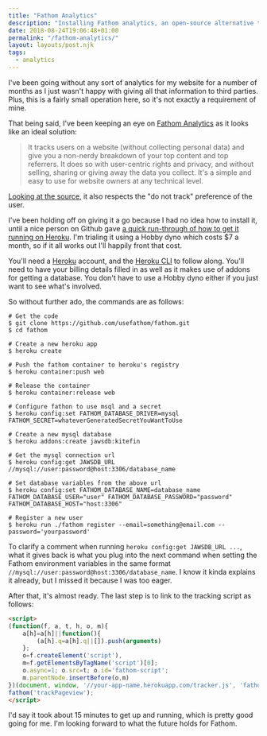 ```yaml
---
title: "Fathom Analytics"
description: "Installing Fathom analytics, an open-source alternative to traditional web analytics, on Heroku."
date: 2018-08-24T19:06:48+01:00
permalink: "/fathom-analytics/"
layout: layouts/post.njk
tags:
  - analytics
---
```


I've been going without any sort of analytics for my website for a number of months as I just wasn't happy with giving all that information to third parties. Plus, this is a fairly small operation here, so it's not exactly a requirement of mine.

That being said, I've been keeping an eye on [Fathom Analytics](https://usefathom.com/) as it looks like an ideal solution:

> It tracks users on a website (without collecting personal data) and give you a non-nerdy breakdown of your top content and top referrers. It does so with user-centric rights and privacy, and without selling, sharing or giving away the data you collect. It's a simple and easy to use for website owners at any technical level.

[Looking at the source](https://github.com/usefathom/fathom/blob/master/pkg/api/collect.go#L47), it also respects the "do not track" preference of the user.

I've been holding off on giving it a go because I had no idea how to install it, until a nice person on Github gave [a quick run-through of how to get it running on Heroku](https://github.com/usefathom/fathom/issues/59#issuecomment-413469001). I'm trialing it using a Hobby dyno which costs $7 a month, so if it all works out I'll happily front that cost.

You'll need a [Heroku](https://www.heroku.com/) account, and the [Heroku CLI](https://devcenter.heroku.com/articles/heroku-cli) to follow along. You'll need to have your billing details filled in as well as it makes use of addons for getting a database. You don't have to use a Hobby dyno either if you just want to see what's involved.

So without further ado, the commands are as follows:

``` shell
# Get the code
$ git clone https://github.com/usefathom/fathom.git
$ cd fathom

# Create a new heroku app
$ heroku create

# Push the fathom container to heroku's registry
$ heroku container:push web

# Release the container
$ heroku container:release web

# Configure fathon to use msql and a secret
$ heroku config:set FATHOM_DATABASE_DRIVER=mysql FATHOM_SECRET=whateverGeneratedSecretYouWantToUse

# Create a new mysql database
$ heroku addons:create jawsdb:kitefin

# Get the mysql connection url
$ heroku config:get JAWSDB_URL //mysql://user:password@host:3306/database_name

# Set database variables from the above url
$ heroku config:set FATHOM_DATABASE_NAME=database_name FATHOM_DATABASE_USER="user" FATHOM_DATABASE_PASSWORD="password" FATHOM_DATABASE_HOST="host:3306"

# Register a new user
$ heroku run ./fathom register --email=something@email.com --password='yourpassword'
```

To clarify a comment when running `heroku config:get JAWSDB_URL ...`, what it gives back is what you plug into the next command when setting the Fathom environment variables in the same format `//mysql://user:password@host:3306/database_name`. I know it kinda explains it already, but I missed it because I was too eager.

After that, it's almost ready. The last step is to link to the tracking script as follows:

``` html
<script>
(function(f, a, t, h, o, m){
    a[h]=a[h]||function(){
        (a[h].q=a[h].q||[]).push(arguments)
    };
    o=f.createElement('script'),
    m=f.getElementsByTagName('script')[0];
    o.async=1; o.src=t; o.id='fathom-script';
    m.parentNode.insertBefore(o,m)
})(document, window, '//your-app-name.herokuapp.com/tracker.js', 'fathom');
fathom('trackPageview');
</script>
```

I'd say it took about 15 minutes to get up and running, which is pretty good going for me. I'm looking forward to what the future holds for Fathom.
